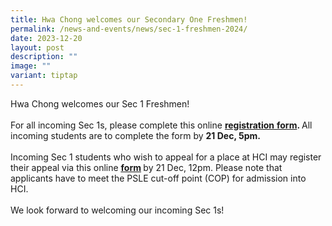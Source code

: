 ```yaml
---
title: Hwa Chong welcomes our Secondary One Freshmen!
permalink: /news-and-events/news/sec-1-freshmen-2024/
date: 2023-12-20
layout: post
description: ""
image: ""
variant: tiptap
---
```

<p>Hwa Chong welcomes our Sec 1 Freshmen! <br><br>For all incoming Sec 1s, please complete this online <strong><u>registration</u></strong><u> </u><strong><u>form</u>. </strong>All incoming students are to complete the form by <strong>21 Dec, 5pm.</strong><br><br>Incoming Sec 1 students who wish to appeal for a place at HCI may register their appeal via this online <strong><a href="https://form.gov.sg/6579ac266769b400124f4f0a" rel="noopener noreferrer nofollow" target="_blank"><u>form</u></a> </strong>by 21 Dec, 12pm. Please note that applicants have to meet the PSLE cut-off point (COP) for admission into HCI.<br><br>We look forward to welcoming our incoming Sec 1s!</p>